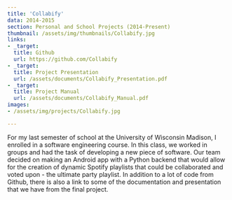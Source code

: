 ```yaml
---
title: 'Collabify'
data: 2014-2015
section: Personal and School Projects (2014-Present)
thumbnail: /assets/img/thumbnails/Collabify.jpg
links:
- _target:
  title: Github
  url: https://github.com/Collabify
- _target:
  title: Project Presentation
  url: /assets/documents/Collabify_Presentation.pdf
- _target:
  title: Project Manual
  url: /assets/documents/Collabify_Manual.pdf
images:
- /assets/img/projects/Collabify.jpg

---
```


For my last semester of school at the University of Wisconsin Madison, I enrolled in a software engineering course. In this class, we worked in groups and had the task of developing a new piece of software. Our team decided on making an Android app with a Python backend that would allow for the creation of dynamic Spotify playlists that could be collaborated and voted upon - the ultimate party playlist. In addition to a lot of code from Github, there is also a link to some of the documentation and presentation that we have from the final project.